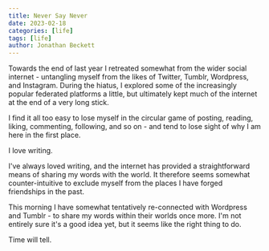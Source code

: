 ```yaml
---
title: Never Say Never
date: 2023-02-18
categories: [life]
tags: [life]
author: Jonathan Beckett
---
```


Towards the end of last year I retreated somewhat from the wider social internet - untangling myself from the likes of Twitter, Tumblr, Wordpress, and Instagram. During the hiatus, I explored some of the increasingly popular federated platforms a little, but ultimately kept much of the internet at the end of a very long stick.

I find it all too easy to lose myself in the circular game of posting, reading, liking, commenting, following, and so on - and tend to lose sight of why I am here in the first place.

I love writing.

I've always loved writing, and the internet has provided a straightforward means of sharing my words with the world. It therefore seems somewhat counter-intuitive to exclude myself from the places I have forged friendships in the past.

This morning I have somewhat tentatively re-connected with Wordpress and Tumblr - to share my words within their worlds once more. I'm not entirely sure it's a good idea yet, but it seems like the right thing to do.

Time will tell.